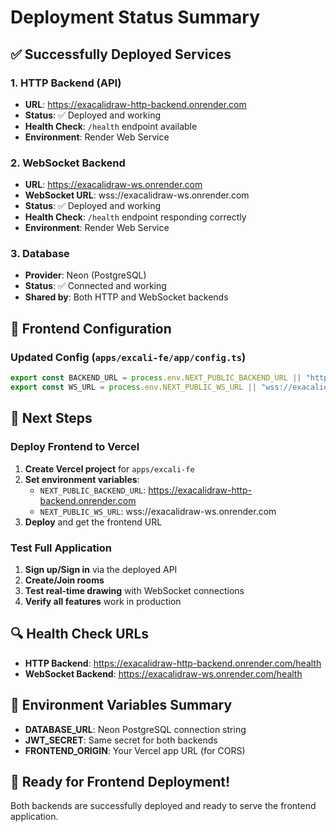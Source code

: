 # Deployment Status Summary

## ✅ Successfully Deployed Services

### 1. HTTP Backend (API)
- **URL**: https://exacalidraw-http-backend.onrender.com
- **Status**: ✅ Deployed and working
- **Health Check**: `/health` endpoint available
- **Environment**: Render Web Service

### 2. WebSocket Backend
- **URL**: https://exacalidraw-ws.onrender.com
- **WebSocket URL**: wss://exacalidraw-ws.onrender.com
- **Status**: ✅ Deployed and working
- **Health Check**: `/health` endpoint responding correctly
- **Environment**: Render Web Service

### 3. Database
- **Provider**: Neon (PostgreSQL)
- **Status**: ✅ Connected and working
- **Shared by**: Both HTTP and WebSocket backends

## 🔧 Frontend Configuration

### Updated Config (`apps/excali-fe/app/config.ts`)
```typescript
export const BACKEND_URL = process.env.NEXT_PUBLIC_BACKEND_URL || "https://exacalidraw-http-backend.onrender.com";
export const WS_URL = process.env.NEXT_PUBLIC_WS_URL || "wss://exacalidraw-ws.onrender.com";
```

## 🚀 Next Steps

### Deploy Frontend to Vercel
1. **Create Vercel project** for `apps/excali-fe`
2. **Set environment variables**:
   - `NEXT_PUBLIC_BACKEND_URL`: https://exacalidraw-http-backend.onrender.com
   - `NEXT_PUBLIC_WS_URL`: wss://exacalidraw-ws.onrender.com
3. **Deploy** and get the frontend URL

### Test Full Application
1. **Sign up/Sign in** via the deployed API
2. **Create/Join rooms** 
3. **Test real-time drawing** with WebSocket connections
4. **Verify all features** work in production

## 🔍 Health Check URLs
- **HTTP Backend**: https://exacalidraw-http-backend.onrender.com/health
- **WebSocket Backend**: https://exacalidraw-ws.onrender.com/health

## 📝 Environment Variables Summary
- **DATABASE_URL**: Neon PostgreSQL connection string
- **JWT_SECRET**: Same secret for both backends
- **FRONTEND_ORIGIN**: Your Vercel app URL (for CORS)

## 🎯 Ready for Frontend Deployment!
Both backends are successfully deployed and ready to serve the frontend application.
